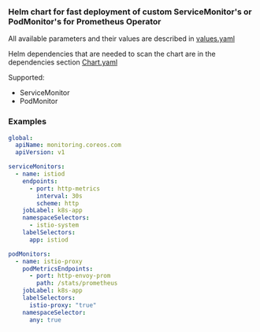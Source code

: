 ### Helm chart for fast deployment of custom ServiceMonitor's or PodMonitor's for Prometheus Operator

All available parameters and their values are described in [values.yaml](values.yaml)

Helm dependencies that are needed to scan the chart are in the dependencies section [Chart.yaml](Chart.yaml)

Supported:
- ServiceMonitor
- PodMonitor


### Examples
```yaml
global:
  apiName: monitoring.coreos.com
  apiVersion: v1

serviceMonitors:
  - name: istiod
    endpoints:
      - port: http-metrics
        interval: 30s
        scheme: http
    jobLabel: k8s-app
    namespaceSelectors:
      - istio-system
    labelSelectors:
      app: istiod

podMonitors:
  - name: istio-proxy
    podMetricsEndpoints:
      - port: http-envoy-prom
        path: /stats/prometheus
    jobLabel: k8s-app
    labelSelectors:
      istio-proxy: "true"
    namespaceSelector:
      any: true
```